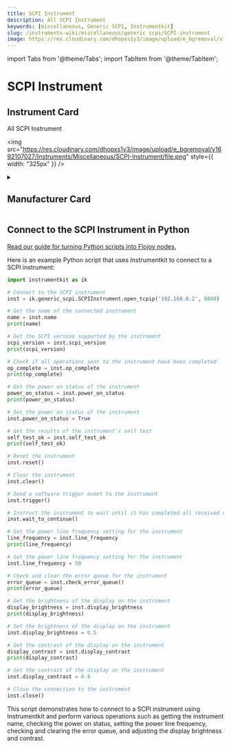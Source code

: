 ```yaml
---
title: SCPI Instrument
description: All SCPI Instrument
keywords: [miscellaneous, Generic SCPI, Instrumentkit]
slug: /instruments-wiki/miscellaneous/generic scpi/SCPI-instrument
image: https://res.cloudinary.com/dhopxs1y3/image/upload/e_bgremoval/v1692107027/Instruments/Miscellaneous/SCPI-Instrument/file.png
---
```


import Tabs from '@theme/Tabs';
import TabItem from '@theme/TabItem';

# SCPI Instrument

## Instrument Card

<div className="flex">

<div>

All SCPI Instrument

</div>

<img src="https://res.cloudinary.com/dhopxs1y3/image/upload/e_bgremoval/v1692107027/Instruments/Miscellaneous/SCPI-Instrument/file.png" style={{ width: "325px" }} />

</div>

<details>
<summary><h2>Manufacturer Card</h2></summary>

<img src="https://res.cloudinary.com/dhopxs1y3/image/upload/e_bgremoval/v1692142672/Instruments/Vendor%20Logos/FLOJOY_TEXT.png" style={{ width: "100%", objectFit: "cover" }} />

. <a href="https://en.wikipedia.org/wiki/Standard_Commands_for_Programmable_Instruments">Website</a>.

<ul>
  <li>Headquarters: nan</li>
  <li>Yearly Revenue (millions, USD): nan</li>
</ul>
</details>

## Connect to the SCPI Instrument in Python

[Read our guide for turning Python scripts into Flojoy nodes.](https://docs.flojoy.ai/custom-nodes/creating-custom-node/)


<Tabs>
<TabItem value="Instrumentkit" label="Instrumentkit">

Here is an example Python script that uses Instrumentkit to connect to a SCPI instrument:

```python
import instrumentkit as ik

# Connect to the SCPI instrument
inst = ik.generic_scpi.SCPIInstrument.open_tcpip('192.168.0.2', 8888)

# Get the name of the connected instrument
name = inst.name
print(name)

# Get the SCPI version supported by the instrument
scpi_version = inst.scpi_version
print(scpi_version)

# Check if all operations sent to the instrument have been completed
op_complete = inst.op_complete
print(op_complete)

# Get the power on status of the instrument
power_on_status = inst.power_on_status
print(power_on_status)

# Set the power on status of the instrument
inst.power_on_status = True

# Get the results of the instrument's self test
self_test_ok = inst.self_test_ok
print(self_test_ok)

# Reset the instrument
inst.reset()

# Clear the instrument
inst.clear()

# Send a software trigger event to the instrument
inst.trigger()

# Instruct the instrument to wait until it has completed all received commands before continuing
inst.wait_to_continue()

# Get the power line frequency setting for the instrument
line_frequency = inst.line_frequency
print(line_frequency)

# Set the power line frequency setting for the instrument
inst.line_frequency = 50

# Check and clear the error queue for the instrument
error_queue = inst.check_error_queue()
print(error_queue)

# Get the brightness of the display on the instrument
display_brightness = inst.display_brightness
print(display_brightness)

# Set the brightness of the display on the instrument
inst.display_brightness = 0.5

# Get the contrast of the display on the instrument
display_contrast = inst.display_contrast
print(display_contrast)

# Set the contrast of the display on the instrument
inst.display_contrast = 0.8

# Close the connection to the instrument
inst.close()
```

This script demonstrates how to connect to a SCPI instrument using Instrumentkit and perform various operations such as getting the instrument name, checking the power on status, setting the power line frequency, checking and clearing the error queue, and adjusting the display brightness and contrast.

</TabItem>
</Tabs>